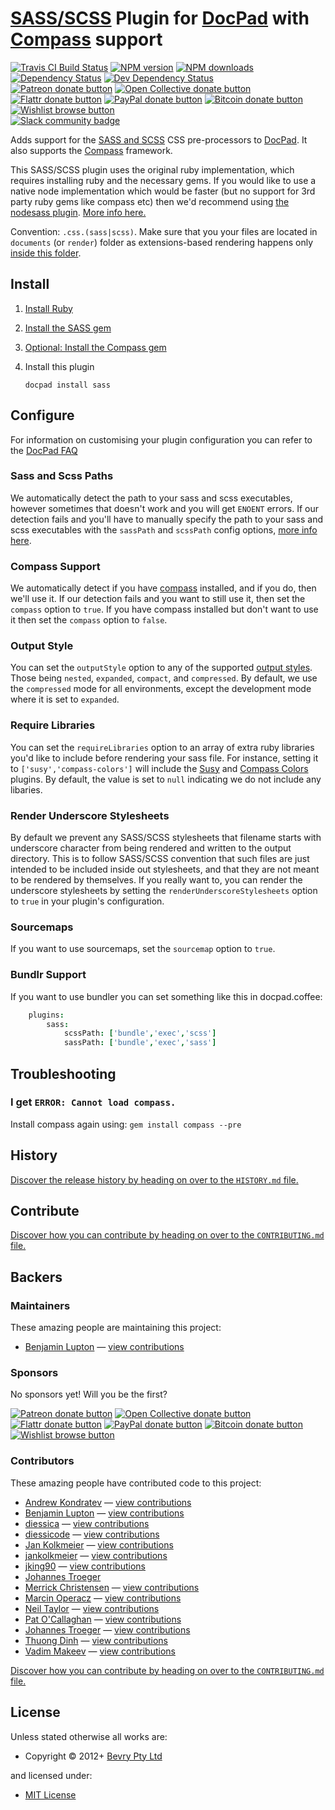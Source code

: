 # [SASS/SCSS](http://sass-lang.com/) Plugin for [DocPad](https://docpad.org) with [Compass](http://compass-style.org/) support

<!-- BADGES/ -->

<span class="badge-travisci"><a href="http://travis-ci.org/docpad/docpad-plugin-sass" title="Check this project's build status on TravisCI"><img src="https://img.shields.io/travis/docpad/docpad-plugin-sass/master.svg" alt="Travis CI Build Status" /></a></span>
<span class="badge-npmversion"><a href="https://npmjs.org/package/docpad-plugin-sass" title="View this project on NPM"><img src="https://img.shields.io/npm/v/docpad-plugin-sass.svg" alt="NPM version" /></a></span>
<span class="badge-npmdownloads"><a href="https://npmjs.org/package/docpad-plugin-sass" title="View this project on NPM"><img src="https://img.shields.io/npm/dm/docpad-plugin-sass.svg" alt="NPM downloads" /></a></span>
<span class="badge-daviddm"><a href="https://david-dm.org/docpad/docpad-plugin-sass" title="View the status of this project's dependencies on DavidDM"><img src="https://img.shields.io/david/docpad/docpad-plugin-sass.svg" alt="Dependency Status" /></a></span>
<span class="badge-daviddmdev"><a href="https://david-dm.org/docpad/docpad-plugin-sass#info=devDependencies" title="View the status of this project's development dependencies on DavidDM"><img src="https://img.shields.io/david/dev/docpad/docpad-plugin-sass.svg" alt="Dev Dependency Status" /></a></span>
<br class="badge-separator" />
<span class="badge-patreon"><a href="https://patreon.com/bevry" title="Donate to this project using Patreon"><img src="https://img.shields.io/badge/patreon-donate-yellow.svg" alt="Patreon donate button" /></a></span>
<span class="badge-opencollective"><a href="https://opencollective.com/bevry" title="Donate to this project using Open Collective"><img src="https://img.shields.io/badge/open%20collective-donate-yellow.svg" alt="Open Collective donate button" /></a></span>
<span class="badge-flattr"><a href="https://flattr.com/profile/balupton" title="Donate to this project using Flattr"><img src="https://img.shields.io/badge/flattr-donate-yellow.svg" alt="Flattr donate button" /></a></span>
<span class="badge-paypal"><a href="https://bevry.me/paypal" title="Donate to this project using Paypal"><img src="https://img.shields.io/badge/paypal-donate-yellow.svg" alt="PayPal donate button" /></a></span>
<span class="badge-bitcoin"><a href="https://bevry.me/bitcoin" title="Donate once-off to this project using Bitcoin"><img src="https://img.shields.io/badge/bitcoin-donate-yellow.svg" alt="Bitcoin donate button" /></a></span>
<span class="badge-wishlist"><a href="https://bevry.me/wishlist" title="Buy an item on our wishlist for us"><img src="https://img.shields.io/badge/wishlist-donate-yellow.svg" alt="Wishlist browse button" /></a></span>
<br class="badge-separator" />
<span class="badge-slackin"><a href="https://slack.bevry.me" title="Join this project's slack community"><img src="https://slack.bevry.me/badge.svg" alt="Slack community badge" /></a></span>

<!-- /BADGES -->


Adds support for the [SASS and SCSS](http://sass-lang.com/) CSS pre-processors to [DocPad](https://docpad.org). It also supports the [Compass](http://compass-style.org/) framework.

This SASS/SCSS plugin uses the original ruby implementation, which requires installing ruby and the necessary gems. If you would like to use a native node implementation which would be faster (but no support for 3rd party ruby gems like compass etc) then we'd recommend using [the nodesass plugin](https://github.com/jking90/docpad-plugin-nodesass). [More info here.](https://github.com/docpad/docpad-plugin-sass/issues/11)

Convention:  `.css.(sass|scss)`. Make sure that you your files are located in `documents` (or `render`) folder as extensions-based rendering happens only [inside this folder](https://docpad.org/docs/overview#the-render-directory).


## Install

1. [Install Ruby](http://www.ruby-lang.org/en/downloads/)

1. [Install the SASS gem](http://rubygems.org/gems/sass/)

1. [Optional: Install the Compass gem](http://rubygems.org/gems/compass/)

1. Install this plugin

	```
	docpad install sass
	```


## Configure
For information on customising your plugin configuration you can refer to the [DocPad FAQ](http://docpad.org/docs/faq#how-do-i-customise-the-configuration-sent-to-a-plugin)

### Sass and Scss Paths
We automatically detect the path to your sass and scss executables, however sometimes that doesn't work and you will get `ENOENT` errors. If our detection fails and you'll have to manually specify the path to your sass and scss executables with the `sassPath` and `scssPath` config options, [more info here](https://github.com/docpad/docpad-plugin-sass/issues/6).

### Compass Support
We automatically detect if you have [compass](http://compass-style.org/) installed, and if you do, then we'll use it. If our detection fails and you want to still use it, then set the `compass` option to `true`. If you have compass installed but don't want to use it then set the `compass` option to `false`.

### Output Style
You can set the `outputStyle` option to any of the supported [output styles](http://sass-lang.com/docs/yardoc/file.SASS_REFERENCE.html#output_style). Those being `nested`, `expanded`, `compact`, and `compressed`. By default, we use the `compressed` mode for all environments, except the development mode where it is set to `expanded`.

### Require Libraries
You can set the `requireLibraries` option to an array of extra ruby libraries you'd like to include before rendering your sass file. For instance, setting it to `['susy','compass-colors']` will include the [Susy](http://susy.oddbird.net/) and [Compass Colors](https://github.com/chriseppstein/compass-colors) plugins. By default, the value is set to `null` indicating we do not include any libaries.

### Render Underscore Stylesheets
By default we prevent any SASS/SCSS stylesheets that filename starts with underscore character from being rendered and written to the output directory. This is to follow SASS/SCSS convention that such files are just intended to be included inside out stylesheets, and that they are not meant to be rendered by themselves. If you really want to, you can render the underscore stylesheets by setting the `renderUnderscoreStylesheets` option to `true` in your plugin's configuration.

### Sourcemaps
If you want to use sourcemaps, set the `sourcemap` option to `true`.

### Bundlr Support
If you want to use bundler you can set something like this in docpad.coffee:

``` coffee
	plugins:
		sass:
			scssPath: ['bundle','exec','scss']
			sassPath: ['bundle','exec','sass']
```


## Troubleshooting

### I get `ERROR: Cannot load compass.`
Install compass again using: `gem install compass --pre`


<!-- HISTORY/ -->

<h2>History</h2>

<a href="https://github.com/docpad/docpad-plugin-sass/blob/master/HISTORY.md#files">Discover the release history by heading on over to the <code>HISTORY.md</code> file.</a>

<!-- /HISTORY -->


<!-- CONTRIBUTE/ -->

<h2>Contribute</h2>

<a href="https://github.com/docpad/docpad-plugin-sass/blob/master/CONTRIBUTING.md#files">Discover how you can contribute by heading on over to the <code>CONTRIBUTING.md</code> file.</a>

<!-- /CONTRIBUTE -->


<!-- BACKERS/ -->

<h2>Backers</h2>

<h3>Maintainers</h3>

These amazing people are maintaining this project:

<ul><li><a href="http://balupton.com">Benjamin Lupton</a> — <a href="https://github.com/docpad/docpad-plugin-sass/commits?author=balupton" title="View the GitHub contributions of Benjamin Lupton on repository docpad/docpad-plugin-sass">view contributions</a></li></ul>

<h3>Sponsors</h3>

No sponsors yet! Will you be the first?

<span class="badge-patreon"><a href="https://patreon.com/bevry" title="Donate to this project using Patreon"><img src="https://img.shields.io/badge/patreon-donate-yellow.svg" alt="Patreon donate button" /></a></span>
<span class="badge-opencollective"><a href="https://opencollective.com/bevry" title="Donate to this project using Open Collective"><img src="https://img.shields.io/badge/open%20collective-donate-yellow.svg" alt="Open Collective donate button" /></a></span>
<span class="badge-flattr"><a href="https://flattr.com/profile/balupton" title="Donate to this project using Flattr"><img src="https://img.shields.io/badge/flattr-donate-yellow.svg" alt="Flattr donate button" /></a></span>
<span class="badge-paypal"><a href="https://bevry.me/paypal" title="Donate to this project using Paypal"><img src="https://img.shields.io/badge/paypal-donate-yellow.svg" alt="PayPal donate button" /></a></span>
<span class="badge-bitcoin"><a href="https://bevry.me/bitcoin" title="Donate once-off to this project using Bitcoin"><img src="https://img.shields.io/badge/bitcoin-donate-yellow.svg" alt="Bitcoin donate button" /></a></span>
<span class="badge-wishlist"><a href="https://bevry.me/wishlist" title="Buy an item on our wishlist for us"><img src="https://img.shields.io/badge/wishlist-donate-yellow.svg" alt="Wishlist browse button" /></a></span>

<h3>Contributors</h3>

These amazing people have contributed code to this project:

<ul><li><a href="http://blog.kondratev.pro">Andrew Kondratev</a> — <a href="https://github.com/docpad/docpad-plugin-sass/commits?author=andruhon" title="View the GitHub contributions of Andrew Kondratev on repository docpad/docpad-plugin-sass">view contributions</a></li>
<li><a href="http://balupton.com">Benjamin Lupton</a> — <a href="https://github.com/docpad/docpad-plugin-sass/commits?author=balupton" title="View the GitHub contributions of Benjamin Lupton on repository docpad/docpad-plugin-sass">view contributions</a></li>
<li><a href="https://github.com/diessica">diessica</a> — <a href="https://github.com/docpad/docpad-plugin-sass/commits?author=diessica" title="View the GitHub contributions of diessica on repository docpad/docpad-plugin-sass">view contributions</a></li>
<li><a href="https://github.com/diessicode">diessicode</a> — <a href="https://github.com/docpad/docpad-plugin-sass/commits?author=diessicode" title="View the GitHub contributions of diessicode on repository docpad/docpad-plugin-sass">view contributions</a></li>
<li><a href="http://kolkmeier.com">Jan Kolkmeier</a> — <a href="https://github.com/docpad/docpad-plugin-sass/commits?author=jankolkmeier" title="View the GitHub contributions of Jan Kolkmeier on repository docpad/docpad-plugin-sass">view contributions</a></li>
<li><a href="https://github.com/jankolkmeier">jankolkmeier</a> — <a href="https://github.com/docpad/docpad-plugin-sass/commits?author=jankolkmeier" title="View the GitHub contributions of jankolkmeier on repository docpad/docpad-plugin-sass">view contributions</a></li>
<li><a href="https://github.com/jking90">jking90</a> — <a href="https://github.com/docpad/docpad-plugin-sass/commits?author=jking90" title="View the GitHub contributions of jking90 on repository docpad/docpad-plugin-sass">view contributions</a></li>
<li><a href="http://johannestroeger.de">Johannes Troeger</a></li>
<li><a href="http://www.merrickchristensen.com">Merrick Christensen</a> — <a href="https://github.com/docpad/docpad-plugin-sass/commits?author=iammerrick" title="View the GitHub contributions of Merrick Christensen on repository docpad/docpad-plugin-sass">view contributions</a></li>
<li><a href="https://github.com/moperacz">Marcin Operacz</a> — <a href="https://github.com/docpad/docpad-plugin-sass/commits?author=moperacz" title="View the GitHub contributions of Marcin Operacz on repository docpad/docpad-plugin-sass">view contributions</a></li>
<li><a href="www.myplanetdigital.com">Neil Taylor</a> — <a href="https://github.com/docpad/docpad-plugin-sass/commits?author=neilbaylorrulez" title="View the GitHub contributions of Neil Taylor on repository docpad/docpad-plugin-sass">view contributions</a></li>
<li><a href="http://littleglitch.io">Pat O'Callaghan</a> — <a href="https://github.com/docpad/docpad-plugin-sass/commits?author=patocallaghan" title="View the GitHub contributions of Pat O'Callaghan on repository docpad/docpad-plugin-sass">view contributions</a></li>
<li><a href="http://gehtalles.at">Johannes Troeger</a> — <a href="https://github.com/docpad/docpad-plugin-sass/commits?author=johannestroeger" title="View the GitHub contributions of Johannes Troeger on repository docpad/docpad-plugin-sass">view contributions</a></li>
<li><a href="https://github.com/zneo99">Thuong Dinh</a> — <a href="https://github.com/docpad/docpad-plugin-sass/commits?author=zneo99" title="View the GitHub contributions of Thuong Dinh on repository docpad/docpad-plugin-sass">view contributions</a></li>
<li><a href="http://pepelsbey.net/">Vadim Makeev</a> — <a href="https://github.com/docpad/docpad-plugin-sass/commits?author=pepelsbey" title="View the GitHub contributions of Vadim Makeev on repository docpad/docpad-plugin-sass">view contributions</a></li></ul>

<a href="https://github.com/docpad/docpad-plugin-sass/blob/master/CONTRIBUTING.md#files">Discover how you can contribute by heading on over to the <code>CONTRIBUTING.md</code> file.</a>

<!-- /BACKERS -->


<!-- LICENSE/ -->

<h2>License</h2>

Unless stated otherwise all works are:

<ul><li>Copyright &copy; 2012+ <a href="http://bevry.me">Bevry Pty Ltd</a></li></ul>

and licensed under:

<ul><li><a href="http://spdx.org/licenses/MIT.html">MIT License</a></li></ul>

<!-- /LICENSE -->
